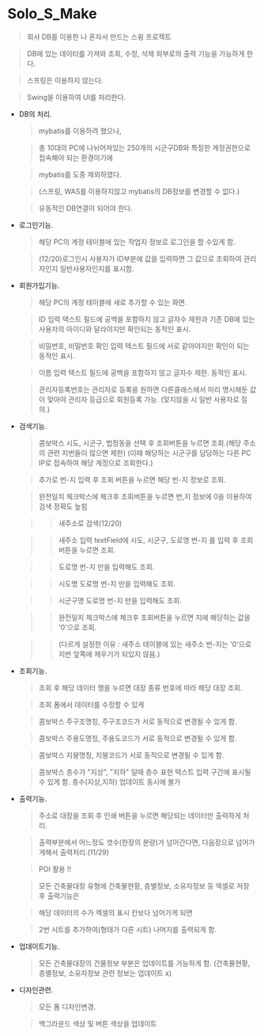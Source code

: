 # Solo_S_Make
 >회사 DB를 이용한 나 혼자서 만드는 스윙 프로젝트
 
 >DB에 있는 데이터를 가져와 조회, 수정, 삭제 외부로의 출력 기능을 가능하게 한다.
 
 >스프링은 이용하지 않는다.
 
 >Swing을 이용하여 UI를 처리한다.
 
 
 - DB의 처리.
   >mybatis를 이용하려 했으나, 
   
   >총 10대의 PC에 나뉘어져있는 250개의 시군구DB와 특정한 계정권한으로 접속해야 되는 환경이기에
   
   >mybatis를 도중 제외하였다.
   
   >(스프링, WAS를 이용하지않고 mybatis의 DB정보를 변경할 수 없다.)
   
   >유동적인 DB연결이 되어야 한다.
 
 
 - 로그인기능.
    >해당 PC의 계정 테이블에 있는 작업자 정보로 로그인을 할 수있게 함.
    
    >(12/20)로그인시 사용자가 ID부분에 값을 입력하면 그 값으로 조회하여 관리자인지 일반사용자인지를 표시함.
 
 
 - 회원가입기능.
    >해당 PC의 계정 테이블에 새로 추가할 수 있는 화면.
    
    >ID 입력 텍스트 필드에 공백을 포함하지 않고 글자수 제한과 기존 DB에 있는 사용자의 아이디와 달라야지만 확인되는 동적인 표시.
    
    >비밀번호, 비밀번호 확인 입력 텍스트 필드에 서로 같아야지만 확인이 되는 동적인 표시.
    
    >이름 입력 텍스트 필드에 공백을 포함하지 않고 글자수 제한. 동적인 표시.
    
    >관리자등록번호는 관리자로 등록을 원하면 다른클래스에서 미리 명시해둔 값이 맞아야 관리자 등급으로 회원등록 가능.
     >(맞지않을 시 일반 사용자로 질의.)
 
 
 - 검색기능.
    >콤보박스 시도, 시군구, 법정동을 선택 후 조회버튼을 누르면 조회.(해당 주소의 관련 지번들이 많으면 제한)
    >(이때 해당하는 시군구를 담당하는 다른 PC IP로 접속하여 해당 계정으로 조회한다.)
    
    >추가로 번-지 입력 후 조회 버튼을 누르면 해당 번-지 정보로 조회.
    
    >완전일치 체크박스에 체크후 조회버튼을 누르면 번,지 정보에 0을 이용하여 검색 정확도 높힘

    >>새주소로 검색(12/20)
    
    >>새주소 입력 textField에 시도, 시군구, 도로명 번-지 를 입력 후 조회버튼을 누르면 조회.
    
    >>도로명 번-지 만을 입력해도 조회.
    
    >>시도명 도로명 번-지 만을 입력해도 조회.
    
    >>시군구명 도로명 번-지 만을 입력해도 조회.
    
    >>완전일치 체크박스에 체크후 조회버튼을 누르면 지에 해당하는 값을 '0'으로 조회.
    
    >>(다르게 설정한 이유 : 새주소 테이블에 있는 새주소 번-지는 '0'으로 지번 앞쪽에 채우기가 되있지 않음.)
 
 
 - 조회기능.
    >조회 후 해당 데이터 행을 누르면 대장 종류 번호에 따라 해당 대장 조회.
    
    >조회 폼에서 데이터를 수정할 수 있게 
    
    >콤보박스 주구조명칭, 주구조코드가 서로 동적으로 변경될 수 있게 함.
    
    >콤보박스 주용도명칭, 주용도코드가 서로 동적으로 변경될 수 있게 함.
    
    >콤보박스 지붕명칭, 지붕코드가 서로 동적으로 변경될 수 있게 함.
    
    >콤보박스 층수가 "지상", "지하" 일때 층수 표현 텍스트 입력 구간에 표시될 수 있게 함. 층수(지상,지하) 업데이트 동시에 불가
 
 
 - 출력기능. 
   >주소로 대장을 조회 후 인쇄 버튼을 누르면 해당되는 데이터만 출력하게 처리.
   
   >출력부분에서 어느정도 갯수(한장의 분량)가 넘어간다면, 다음장으로 넘어가게해서 출력처리.(11/29)
   
   >  POI 활용 !!
   
   >모든 건축물대장 유형에 건축물현황, 층별정보, 소유자정보 등 엑셀로 저장 후 출력기능은
   
   >해당 데이터의 수가 엑셀의 표시 칸보다 넘어가게 되면
   
   >2번 시트를 추가하여(형태가 다른 시트) 나머지를 출력되게 함.
   
   
 - 업데이트기능.
   >모든 건축물대장의 건물정보 부분은 업데이트를 가능하게 함. (건축물현황, 층별정보, 소유자정보 관련 정보는 업데이트 x)


 - 디자인관련.
   >모든 폼 디자인변경. 
   
   >백그라운드 색상 및 버튼 색상을 업데이트
